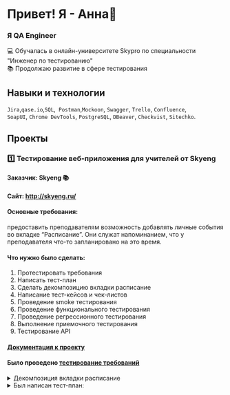 # Привет! Я - Анна👋

### Я QA Engineer

💻 Обучалась в онлайн-университете Skypro по специальности "Инженер по тестированию" <br>
📚 Продолжаю развитие в сфере тестирования

## Навыки и технологии
``Jira``,``qase.io``,``SQL``,`` Postman``,``Mockoon``, ``Swagger``, ``Trello``, ``Confluence``, <br>
``SoapUI``, ``Chrome DevTools``, ``PostgreSQL``, ``DBeaver``, ``Checkvist``, ``Sitechko``.

## Проекты

### 1️⃣ Тестирование веб-приложения для учителей от Skyeng <br>

#### Заказчик: Skyeng 📚 <br>
#### Сайт: http://skyeng.ru/ <br>
#### Основные требования: 
предоставить преподавателям возможность добавлять личные события во вкладке “Расписание”. Они служат напоминанием, что у преподавателя что-то запланировано на это время. <br>
#### Что нужно было сделать: <br>
1. Протестировать требования <br>
2. Написать тест-план <br>
3. Сделать декомпозицию вкладки расписание <br>
4. Написание тест-кейсов и чек-листов <br>
5. Проведение smoke тестирования <br>
6. Проведение функционального тестирования <br>
7. Проведение регрессионного тестирования <br>
8. Выполнение приемочного тестирования <br>
9. Тестирование API <br>

#### [Документация к проекту](https://docs.google.com/document/d/1KwkCh_gRAfiC7G064XySrrjeC8QjsXxQB1HDDupdY1Q/edit?usp=sharing)

#### Было проведено [тестирование требований](https://docs.google.com/document/d/16epjLObPLmSWFnM1wbYbG_3lDmCdzyGLICrPEM8CyhQ/edit?usp=sharing)


<details><summary>Декомпозиция вкладки расписание</summary><br>

![image](https://github.com/burovanya/portfolio-qa/blob/main/Miro.jpg)
</details>

<details><summary>Был написан тест-план:</summary><br>
  
Продукт: веб-приложение для учителей (личные события в расписании)

Заказчик: Skyeng

Сайт: http://skyeng.ru/ 

Основные требования: предоставить преподавателям возможность добавлять личные события во вкладке “Расписание”.

Преподаватель может использовать личные события для собственных встреч. Они служат напоминанием, что у преподавателя что-то запланировано на это время.

Все требования можно посмотреть по ссылке: https://docs.google.com/document/d/1KwkCh_gRAfiC7G064XySrrjeC8QjsXxQB1HDDupdY1Q/edit?usp=sharing 

Будут проведены следующие виды тестирования:

Функциональное

Smoke

Приемочное

Регрессионное

Будет проведено тестирование API.

Функциональное тестирование:

Таблица Excel с чек-листом и результатом Test run 

Smoke тестирование:

Test cases:  

Test run:
</details>



